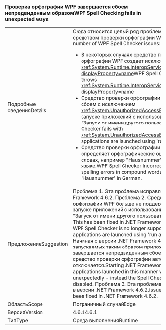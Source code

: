 ### <a name="wpf-spell-checking-fails-in-unexpected-ways"></a><span data-ttu-id="6cac6-101">Проверка орфографии WPF завершается сбоем непредвиденным образом</span><span class="sxs-lookup"><span data-stu-id="6cac6-101">WPF Spell Checking fails in unexpected ways</span></span>

|   |   |
|---|---|
|<span data-ttu-id="6cac6-102">Подробные сведения</span><span class="sxs-lookup"><span data-stu-id="6cac6-102">Details</span></span>|<span data-ttu-id="6cac6-103">Сюда относится целый ряд проблем, связанных со средством проверки орфографии WPF:</span><span class="sxs-lookup"><span data-stu-id="6cac6-103">This includes a number of WPF Spell Checker issues:</span></span><ul><li><span data-ttu-id="6cac6-104">В некоторых случаях средство проверки орфографии WPF создает исключение <xref:System.Runtime.InteropServices.COMException?displayProperty=name></span><span class="sxs-lookup"><span data-stu-id="6cac6-104">WPF Spell Checker sometimes throws <xref:System.Runtime.InteropServices.COMException?displayProperty=name></span></span></li><li><span data-ttu-id="6cac6-105">Средство проверки орфографии WPF завершается сбоем с исключением <xref:System.UnauthorizedAccessException> при запуске приложений с использованием параметра "Запуск от имени другого пользователя"</span><span class="sxs-lookup"><span data-stu-id="6cac6-105">WPF Spell Checker fails with <xref:System.UnauthorizedAccessException> when applications are launched using 'run as different user'</span></span></li><li><span data-ttu-id="6cac6-106">Средство проверки орфографии WPF неверно определяет орфографические ошибки в составных словах, например "Hausnummer" в немецком языке.</span><span class="sxs-lookup"><span data-stu-id="6cac6-106">WPF Spell Checker incorrectly identifies spelling errors in compound words like 'Hausnummer' in German.</span></span></li></ul>|
|<span data-ttu-id="6cac6-107">Предложение</span><span class="sxs-lookup"><span data-stu-id="6cac6-107">Suggestion</span></span>|<span data-ttu-id="6cac6-108">Проблема 1. Эта проблема исправлена в .NET Framework 4.6.2. Проблема 2. Средство проверки орфографии WPF больше не поддерживается при запуске приложений с использованием параметра "Запуск от имени другого пользователя".</span><span class="sxs-lookup"><span data-stu-id="6cac6-108">Issue #1 - This has been fixed in .NET Framework 4.6.2 Issue #2 - WPF Spell Checker is no longer supported when applications are launched using 'run as different user'.</span></span> <span data-ttu-id="6cac6-109">Начиная с версии .NET Framework 4.6.2, работа запускаемых таким образом приложений не завершается непредвиденным сбоем. Вместо этого средство проверки орфографии автоматически отключается.</span><span class="sxs-lookup"><span data-stu-id="6cac6-109">Starting .NET Framework 4.6.2, applications launched in this manner will no longer crash unexpectedly - instead the Spell Checker will be silently disabled.</span></span> <span data-ttu-id="6cac6-110">Проблема 3. Эта проблема была исправлена в версии .NET Framework 4.6.2.</span><span class="sxs-lookup"><span data-stu-id="6cac6-110">Issue #3 - This has been fixed in .NET Framework 4.6.2.</span></span>|
|<span data-ttu-id="6cac6-111">Область</span><span class="sxs-lookup"><span data-stu-id="6cac6-111">Scope</span></span>|<span data-ttu-id="6cac6-112">Пограничный случай</span><span class="sxs-lookup"><span data-stu-id="6cac6-112">Edge</span></span>|
|<span data-ttu-id="6cac6-113">Версия</span><span class="sxs-lookup"><span data-stu-id="6cac6-113">Version</span></span>|<span data-ttu-id="6cac6-114">4.6.1</span><span class="sxs-lookup"><span data-stu-id="6cac6-114">4.6.1</span></span>|
|<span data-ttu-id="6cac6-115">Тип</span><span class="sxs-lookup"><span data-stu-id="6cac6-115">Type</span></span>|<span data-ttu-id="6cac6-116">Среда выполнения</span><span class="sxs-lookup"><span data-stu-id="6cac6-116">Runtime</span></span>|

